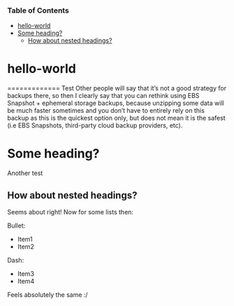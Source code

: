 ### Table of Contents
  * [hello-world](#hello-world)
  * [Some heading?](#some-heading)
    * [How about nested headings?](#how-about-nested-headings)

# hello-world
=============
Test
Other people will say that it’s not a good strategy for backups there, so then I clearly say that you can rethink using EBS Snapshot + ephemeral storage backups, because unzipping some data will be much faster sometimes and you don’t have to entirely rely on this backup as this is the quickest option only, but does not mean it is the safest (i.e EBS Snapshots, third-party cloud backup providers, etc).

# Some heading?
Another test

## How about nested headings?
Seems about right! Now for some lists then:

Bullet:
* Item1
* Item2

Dash:
- Item3
- Item4

Feels absolutely the same :/
